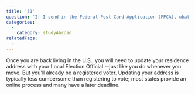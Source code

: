 ```yaml
---
title: '31'
question: 'If I send in the Federal Post Card Application (FPCA), what happens when I return to the US?'
categories:
  - 
    category: studyAbroad
relatedFaqs:
  - 
---
```

Once you are back living in the U.S., you will need to update your residence address with your Local Election Official --just like you do whenever you move. But you’ll already be a registered voter. Updating your address is typically less cumbersome than registering to vote; most states provide an online process and many have a later deadline.
